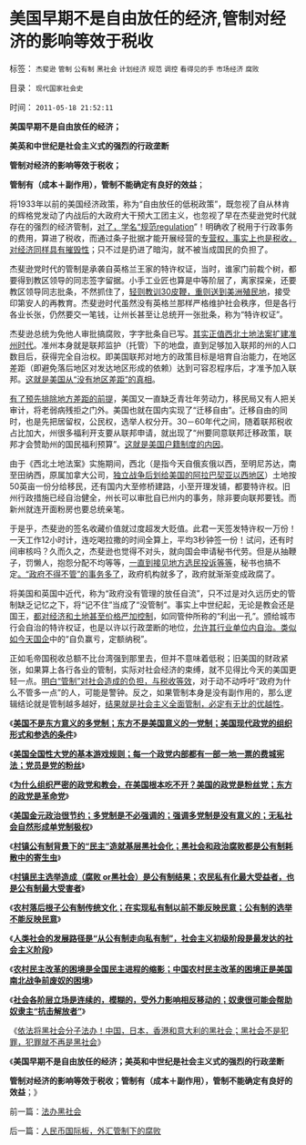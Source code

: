 # 美国早期不是自由放任的经济,管制对经济的影响等效于税收

标签： `杰斐逊` `管制` `公有制` `黑社会` `计划经济` `规范` `调控` `看得见的手` `市场经济` `腐败` 

目录： `现代国家社会史`

时间： `2011-05-18 21:52:11`

**美国早期不是自由放任的经济；**

**美英和中世纪是社会主义式的强烈的行政垄断**

**管制对经济的影响等效于税收；**

**管制有（成本＋副作用），管制不能确定有良好的效益**；

将1933年以前的美国经济政策，称为“自由放任的低税政策”，既忽视了自从林肯的辉格党发动了内战后的大政府大干预大工团主义，也忽视了早在杰斐逊党时代就存在的强烈的经济管制，[对了，学名“规范regulation](../../../2009/4/8/市场法律规范被混同行政干预.md)”！明确收了税用于行政事务的费用，算进了税收，而通过条子批据才能开展经营的[专营权，事实上也是税收，对经济同样具有摧毁性](../../../2009/9/16/国民税负强度要算上行政垄断.md)；只不过是扔进了暗沟，就不被当成国民的负担了。

杰斐逊党时代的管制是承袭自英格兰王家的特许权证，当时，谁家门前裁个树，都要得到教区领导的同志签字留据。小手工业匠也算是中等阶层了，离家探亲，还要教区领导同志批条，不然抓住了，[轻则教训30皮鞭，重则送到美洲殖民地](../../../2011/3/30/美英“孙志刚法”和黑奴待遇.md)，接受印第安人的再教育。杰斐逊时代虽然没有英格兰那样严格维护社会秩序，但是各行各业长张，仍然要交一笔钱，让州长甚至让总统开一张批条，称为“特许权证”。

杰斐逊总统为免他人审批搞腐败，字字批条自已写。[其实正值西北土地法案扩建准州时代](../../../2011/4/20/ComosFederal重温费城立宪会议.md)。准州本身就是联邦监护（托管）下的地盘，直到足够加入联邦的州的人口数目后，获得完全自治权。即美国联邦对地方的政策目标是培育自治能力，在地区差距（即避免落后地区对发达地区形成的依赖）达到可容忍程序后，才准予加入联邦。[这就是美国从“没有地区差距”的真相](../../../2009/10/26/地区差别是户籍制度合理性的充分理由.md)。

[有了预先排除地方差距的前提](../../../2009/10/26/允许一些地区先富起来.md)，美国又一直缺乏青壮年劳动力，移民局又有人把关审计，将老弱病残拒之门外。美国也就在国内实现了“迁移自由”。迁移自由的同时，也是先把居留权，公民权，选举人权分开。30－60年代之间，随着联邦税收占比加大，州很多福利开支要从联邦申请，就出现了“州要同意联邦迁移政策，联邦才会赞助州的国民福利预算”。[这就是美国户籍制度的内因](../../../2009/7/17/为什么自治型社会比管制型社会强大稳定得多.md)。

由于《西北土地法案》实施期间，西北（是指今天自俄亥俄以西，至明尼苏达，南至田纳西，原属加拿大公司，[独立战争后划给美国的阿拉巴契亚以西地区](../../../2011/5/9/独立战争没有保证美国的独立；星条旗歌.md)）土地按50英亩一份分给移民，还有国内大至修桥建路，小至开理发铺，都要特许权。旧州行政措施已经自治健全，州长可以审批自已州内的事务，除非要向联邦要钱。而新州就连开面粉房也要总统亲笔。

于是乎，杰斐逊的签名收藏价值就过度超发大贬值。此君一天签发特许权一万份！一天工作12小时计，连吃喝拉撒的时间全算上，平均3秒钟签一份！试问，还有时间审核吗？久而久之，杰斐逊也觉得不对头，就向国会申请秘书代劳。但是从抽鞭子，罚懒人，抱怨分配不均等等，[一直到接见地方选民投诉等等](../../../2009/8/12/上访制度应予废止.md)，秘书也搞不定[。“政府不得不管”的事务多了](http://blog.sina.com.cn/s/blog_5563a64d0100gfpk.html)，政府机构就多了，政府就渐渐变成政腐了。

将美国和英国中近代，称为“政府没有管理的放任自流”，只不过是对久远历史的管制缺乏记忆之下，将“记不住”当成了“没管制”。事实上中世纪起，无论是教会还是国王，[都对经济和土地甚至价格严加控制](../../../2008/6/20/放松垄断放松价格管制最终是利好.md)，如同管仲所称的“利出一孔”。颁给城市行会自治的特许权证，也是以许以行政垄断的地位，[允许其行业单位内自治。类似如今天国企](../../../2009/6/23/官民二元本质上“单位自治”.md)中的“自负赢亏，定额纳税”。

正如毛帝国税收总额不比台湾强到那里去，但并不意味着低税；旧美国的财政紧张，如果算上各行各业的管制，实际对社会经济的束缚，就不见得比今天的美国更轻一点。[明白“管制”对社会造成的负担，与税收等效](../../../2010/11/10/调控本身就是税收.md)，对于动不动呼吁“政府为什么不管多一点”的人，可能是警钟。反之，如果管制本身是没有副作用的，那么逻辑结论就是管制越多越好，[结果就是社会主义全面管制，必定有无比的优越性](../../../2010/11/27/马克思主义社会实践史.md)。

《[**美国不是东方意义的多党制；东方不是美国意义的一党制；美国现代政党的组织形式和参选的条件**](../../../2011/5/14/美国不是多党制，美国政党组织形式.md)》

《[**美国全国性大党的基本游戏规则；每一个政党内部都有一部一地一票的费城宪法；党员是党的粉丝**](../../../2011/5/14/美国全国党的地方主义原则.md)》

《[**为什么组织严密的政党和教会，在美国根本吃不开？美国的政党是粉丝党；东方的政党是革命党**](../../../2011/5/15/组织严密的政党和教会在美国吃不开.md)》

《[**美国金元政治很节约；多党制是不必强调的；强调多党制是没有意义的；无私社会自然形成单党制极权**](../../../2011/5/15/美国金元政治和挥金如土的政治.md)》

《[**村镇公有制背景下的“民主”造就基层黑社会化；黑社会和政治腐败都是公有制耗散中的寄生虫**](../../../2011/5/16/村镇民主改革的成功与黑社会.md)》

《[**村镇民主选举造成（腐败 or黑社会）是公有制结果；农民私有化最大受益者，也是公有制最大受害者**](../../../2011/5/16/公有制“防民之富甚于防川”.md)》

《[**农村落后根子公有制传统文化；在实现私有制以前不能反映民意；公有制的选举不能反映民意**](../../../2011/5/17/农村落后根子是公有制传统文化.md)》

《[**人类社会的发展路径是“从公有制走向私有制”，社会主义初级阶段是最发达的社会主义阶段**](../../../2011/5/17/人类发展从公有制走向私有制.md)》

《[**农村民主改革的困境是全国民主进程的缩影；中国农村民主改革的困境正是美国南北战争前废奴的困境**](../../../2011/5/17/农村困境和美国南北战争.md)》

《[**社会各阶层立场是连续的，模糊的，受外力影响相反移动的；奴隶很可能会帮助奴隶主“抗击解放者”**](../../../2011/5/18/任何社会都没有固定的“阶级”.md)》

《[依法将黑社会分子法办！中国，日本，香港和意大利的黑社会；黑社会不是犯罪，犯罪就不再是黑社会](../../../2011/5/18/法办黑社会.md)》

《**美国早期不是自由放任的经济；美英和中世纪是社会主义式的强烈的行政垄断**

**管制对经济的影响等效于税收；管制有（成本＋副作用），管制不能确定有良好的效益**；》



前一篇：[法办黑社会](../../../2011/5/18/法办黑社会.md)

后一篇：[人民币国际板，外汇管制下的腐败](../../../2011/5/19/人民币国际板，外汇管制下的腐败.md)